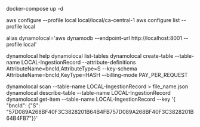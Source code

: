 



docker-compose up -d


aws configure --profile local
local/local/ca-central-1
aws configure list --profile local
<!-- export AWS_PROFILE=local
export AWS_ACCESS_KEY_ID=local
export AWS_SECRET_ACCESS_KEY=local -->
alias dynamolocal='aws dynamodb --endpoint-url http://localhost:8001 --profile local'

dynamolocal help
dynamolocal list-tables
dynamolocal create-table --table-name LOCAL-IngestionRecord --attribute-definitions AttributeName=bncId,AttributeType=S --key-schema AttributeName=bncId,KeyType=HASH --billing-mode PAY_PER_REQUEST

dynamolocal scan --table-name LOCAL-IngestionRecord > file_name.json
dynamolocal describe-table --table-name LOCAL-IngestionRecord
dynamolocal get-item --table-name LOCAL-IngestionRecord --key '{ "bncId": {"S": "57D089A268BF40F3C3828201B64B4FB757D089A268BF40F3C3828201B64B4FB7"}}'



